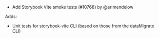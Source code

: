 - Add Storybook Vite smoke tests (#10768) by @arimendelow

Adds:
- Unit tests for storybook-vite CLI (based on those from the dataMigrate CLI)

